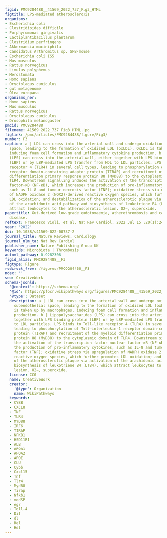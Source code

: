 ```yaml
---
figid: PMC9284488__41569_2022_737_Fig3_HTML
figtitle: LPS-mediated atherosclerosis
organisms:
- Escherichia coli
- Clostridioides difficile
- Porphyromonas gingivalis
- Lactiplantibacillus plantarum
- Clostridium perfringens
- Akkermansia muciniphila
- Candidatus Arthromitus sp. SFB-mouse
- Escherichia coli IS5
- Mus musculus
- Rattus norvegicus
- Limulus polyphemus
- Merostomata
- Homo sapiens
- Oryctolagus cuniculus
- gut metagenome
- Olea europaea
organisms_ner:
- Homo sapiens
- Mus musculus
- Rattus norvegicus
- Oryctolagus cuniculus
- Drosophila melanogaster
pmcid: PMC9284488
filename: 41569_2022_737_Fig3_HTML.jpg
figlink: /pmc/articles/PMC9284488/figure/Fig3/
number: F3
caption: a | LDL can cross into the arterial wall and undergo oxidation in the subendothelial
  space, leading to the formation of oxidized LDL (oxLDL). OxLDL is taken up by macrophages,
  inducing foam cell formation and inflammatory cytokine production. b | Lipopolysaccharides
  (LPS) can cross into the arterial wall, either together with LPS binding protein
  (LBP) or by LBP-mediated LPS transfer from HDL to LDL particles. LPS binds to Toll-like
  receptor 4 (TLR4) in several cell types, leading to phosphorylation of Toll–interleukin-1
  receptor domain-containing adaptor protein (TIRAP) and recruitment of the myeloid
  differentiation primary response protein 88 (MyD88) to the cytoplasmic domain of
  TLR4. Downstream signalling induces the activation of the transcription factor nuclear
  factor-κB (NF-κB), which increases the production of pro-inflammatory cytokines,
  such as IL-8 and tumour necrosis factor (TNF); oxidative stress via upregulation
  of NADPH oxidase 2 (NOX2)-derived reactive oxygen species, which further promotes
  LDL oxidation; and destabilization of the atherosclerotic plaque via activation
  of the arachidonic acid pathway and biosynthesis of leukotriene B4 (LTB4), which
  attract leukocytes to the atherosclerotic lesion. O2−, superoxide.
papertitle: Gut-derived low-grade endotoxaemia, atherothrombosis and cardiovascular
  disease.
reftext: Francesco Violi, et al. Nat Rev Cardiol. 2022 Jul 15 ;20(1):24-37.
year: '2022'
doi: 10.1038/s41569-022-00737-2
journal_title: Nature Reviews. Cardiology
journal_nlm_ta: Nat Rev Cardiol
publisher_name: Nature Publishing Group UK
keywords: Microbiota | Thrombosis
automl_pathway: 0.9282306
figid_alias: PMC9284488__F3
figtype: Figure
redirect_from: /figures/PMC9284488__F3
ndex: ''
seo: CreativeWork
schema-jsonld:
  '@context': https://schema.org/
  '@id': https://pfocr.wikipathways.org/figures/PMC9284488__41569_2022_737_Fig3_HTML.html
  '@type': Dataset
  description: a | LDL can cross into the arterial wall and undergo oxidation in the
    subendothelial space, leading to the formation of oxidized LDL (oxLDL). OxLDL
    is taken up by macrophages, inducing foam cell formation and inflammatory cytokine
    production. b | Lipopolysaccharides (LPS) can cross into the arterial wall, either
    together with LPS binding protein (LBP) or by LBP-mediated LPS transfer from HDL
    to LDL particles. LPS binds to Toll-like receptor 4 (TLR4) in several cell types,
    leading to phosphorylation of Toll–interleukin-1 receptor domain-containing adaptor
    protein (TIRAP) and recruitment of the myeloid differentiation primary response
    protein 88 (MyD88) to the cytoplasmic domain of TLR4. Downstream signalling induces
    the activation of the transcription factor nuclear factor-κB (NF-κB), which increases
    the production of pro-inflammatory cytokines, such as IL-8 and tumour necrosis
    factor (TNF); oxidative stress via upregulation of NADPH oxidase 2 (NOX2)-derived
    reactive oxygen species, which further promotes LDL oxidation; and destabilization
    of the atherosclerotic plaque via activation of the arachidonic acid pathway and
    biosynthesis of leukotriene B4 (LTB4), which attract leukocytes to the atherosclerotic
    lesion. O2−, superoxide.
  license: CC0
  name: CreativeWork
  creator:
    '@type': Organization
    name: WikiPathways
  keywords:
  - CYBB
  - CXCL8
  - TNF
  - TLR4
  - MYD88
  - IRF6
  - TIRAP
  - NFKB1
  - HSD11B1
  - ALB
  - APOA1
  - APOA2
  - APOE
  - CLU
  - Cybb
  - Cxcl15
  - Tnf
  - Tlr4
  - Myd88
  - Tirap
  - Nfkb1
  - modSP
  - egr
  - Toll-4
  - Dif
  - dl
  - Rel
  - Hdl
---
```

